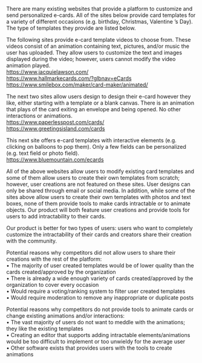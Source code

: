 There are many existing websites that provide a platform to customize and send personalized e-cards. All of the 
sites below provide card templates for a variety of different occasions (e.g. birthday, Christmas, Valentine ’s 
Day). The type of templates they provide are listed below.

The following sites provide e-card template videos to choose from. These videos consist of an animation containing 
text, pictures, and/or music the user has uploaded. They allow users to customize the text and images displayed 
during the video; however, users cannot modify the video animation played.  
https://www.jacquielawson.com/  
https://www.hallmarkecards.com/?glbnav=eCards  
https://www.smilebox.com/maker/card-maker/animated/  

The next two sites allow users design to design their e-card however they like, either starting with a template 
or a blank canvas. There is an animation that plays of the card exiting an envelope and being opened. No other 
interactions or animations.  
https://www.paperlesspost.com/cards/  
https://www.greetingsisland.com/cards  

This next site offers e-card templates with interactive elements (e.g. clicking on balloons to pop them). Only a 
few fields can be personalized (e.g. text field or photo field).  
https://www.bluemountain.com/ecards  

All of the above websites allow users to modify existing card templates and some of them allow users to create 
their own templates from scratch; however, user creations are not featured on these sites. User designs can only 
be shared through email or social media. In addition, while some of the sites above allow users to create their 
own templates with photos and text boxes, none of them provide tools to make cards intractable or to animate objects. 
Our product will both feature user creations and provide tools for users to add intractability to their cards. 

Our product is better for two types of users: users who want to completely customize the intractability of their cards 
and creators share their creation with the community. 

Potential reasons why competitors did not allow users to share their creations with the rest of the platform:  
•	The majority of user created templates would be of lower quality than the cards created/approved by the
        organization  
•	There is already a wide enough variety of cards created/approved by the organization to cover every occasion  
•	Would require a voting/ranking system to filter user created templates  
•	Would require moderation to remove any inappropriate or duplicate posts  

Potential reasons why competitors do not provide tools to animate cards or change existing animations and/or 
interactions:  
•	The vast majority of users do not want to meddle with the animations; they like the existing templates  
•	Creating an editor that supports adding intractable elements/animations would be too difficult to implement
        or too unwieldy for the average user  
•	Other software exists that provides users with the tools to create animations  
